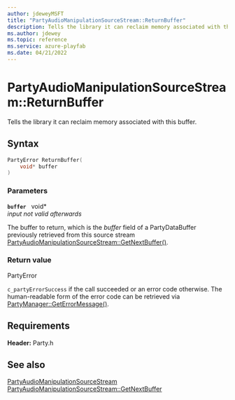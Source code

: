 ```yaml
---
author: jdeweyMSFT
title: "PartyAudioManipulationSourceStream::ReturnBuffer"
description: Tells the library it can reclaim memory associated with this buffer.
ms.author: jdewey
ms.topic: reference
ms.service: azure-playfab
ms.date: 04/21/2022
---
```


# PartyAudioManipulationSourceStream::ReturnBuffer  

Tells the library it can reclaim memory associated with this buffer.  

## Syntax  
  
```cpp
PartyError ReturnBuffer(  
    void* buffer  
)  
```  
  
### Parameters  
  
**`buffer`** &nbsp; void*  
*input not valid afterwards*  
  
The buffer to return, which is the *buffer* field of a PartyDataBuffer previously retrieved from this source stream [PartyAudioManipulationSourceStream::GetNextBuffer()](partyaudiomanipulationsourcestream_getnextbuffer.md).  
  
  
### Return value  
PartyError
  
```c_partyErrorSuccess``` if the call succeeded or an error code otherwise. The human-readable form of the error code can be retrieved via [PartyManager::GetErrorMessage()](../../PartyManager/methods/partymanager_geterrormessage.md).
  
  
## Requirements  
  
**Header:** Party.h
  
## See also  
[PartyAudioManipulationSourceStream](../partyaudiomanipulationsourcestream.md)  
[PartyAudioManipulationSourceStream::GetNextBuffer](partyaudiomanipulationsourcestream_getnextbuffer.md)
  
  
